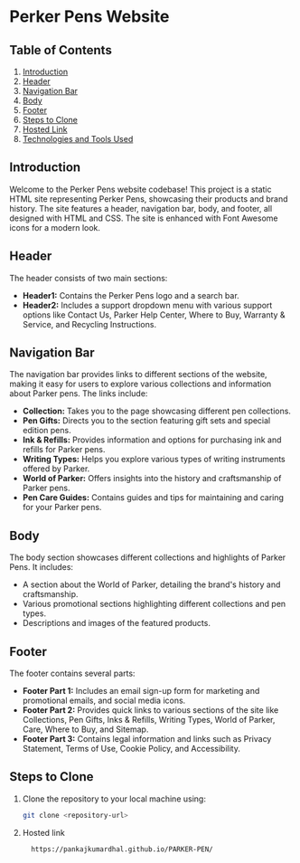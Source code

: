 # Perker Pens Website

## Table of Contents
1. [Introduction](#introduction)
2. [Header](#header)
3. [Navigation Bar](#navigation-bar)
4. [Body](#body)
5. [Footer](#footer)
6. [Steps to Clone](#steps-to-clone)
7. [Hosted Link](#hosted-link)
8. [Technologies and Tools Used](#technologies-and-tools-used)

## Introduction
Welcome to the Perker Pens website codebase! This project is a static HTML site representing Perker Pens, showcasing their products and brand history. The site features a header, navigation bar, body, and footer, all designed with HTML and CSS. The site is enhanced with Font Awesome icons for a modern look.

## Header
The header consists of two main sections:
- **Header1:** Contains the Perker Pens logo and a search bar.
- **Header2:** Includes a support dropdown menu with various support options like Contact Us, Parker Help Center, Where to Buy, Warranty & Service, and Recycling Instructions.

## Navigation Bar
The navigation bar provides links to different sections of the website, making it easy for users to explore various collections and information about Parker pens. The links include:
- **Collection:** Takes you to the page showcasing different pen collections.
- **Pen Gifts:** Directs you to the section featuring gift sets and special edition pens.
- **Ink & Refills:** Provides information and options for purchasing ink and refills for Parker pens.
- **Writing Types:** Helps you explore various types of writing instruments offered by Parker.
- **World of Parker:** Offers insights into the history and craftsmanship of Parker pens.
- **Pen Care Guides:** Contains guides and tips for maintaining and caring for your Parker pens.

## Body
The body section showcases different collections and highlights of Parker Pens. It includes:
- A section about the World of Parker, detailing the brand's history and craftsmanship.
- Various promotional sections highlighting different collections and pen types.
- Descriptions and images of the featured products.

## Footer
The footer contains several parts:
- **Footer Part 1:** Includes an email sign-up form for marketing and promotional emails, and social media icons.
- **Footer Part 2:** Provides quick links to various sections of the site like Collections, Pen Gifts, Inks & Refills, Writing Types, World of Parker, Care, Where to Buy, and Sitemap.
- **Footer Part 3:** Contains legal information and links such as Privacy Statement, Terms of Use, Cookie Policy, and Accessibility.

## Steps to Clone
1. Clone the repository to your local machine using:
   ```bash
   git clone <repository-url>
   
2. Hosted link
   ```bash
     https://pankajkumardhal.github.io/PARKER-PEN/
